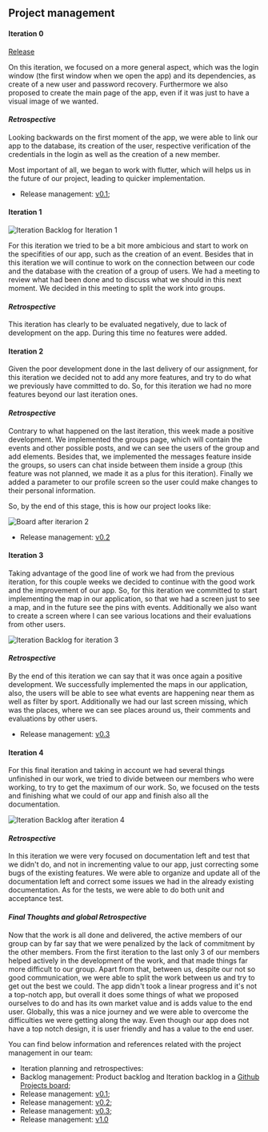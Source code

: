
## Project management



#### **Iteration 0**

[Release](https://github.com/FEUP-LEIC-ES-2022-23/2LEIC03T5/releases/tag/v0.1)

On this iteration, we focused on a more general aspect, which was the login window (the first window when we open the app) and its dependencies, as create of a new user and password recovery.
Furthermore we also proposed to create the main page of the app, even if it was just to have a visual image of we wanted.

#### *Retrospective*

Looking backwards on the first moment of the app, we were able to link our app to the database, its creation of the user, respective verification of the credentials in the login as well as the creation of a new member.

Most important of all, we began to work with flutter, which will helps us in the future of our project, leading to quicker implementation.

* Release management: [v0.1](https://github.com/FEUP-LEIC-ES-2022-23/2LEIC03T5/releases/tag/v0.1);


#### **Iteration 1**

![Iteration Backlog for Iteration 1](https://github.com/FEUP-LEIC-ES-2022-23/2LEIC03T5/blob/ddae9b1058a53c502701314e0453f0ef651e3103/images/Iteration%201%20backlog.png)

For this iteration we tried to be a bit more ambicious and start to work on the specifities of our app, such as the creation of an event. Besides that in this iteration we will continue to work on the connection between our code and the database with the creation of a group of users. We had a meeting to review what had been done and to discuss what we should in this next moment. We decided in this meeting to split the work into groups.

#### *Retrospective*

This iteration has clearly to be evaluated negatively, due to lack of development on the app. During this time no features were added.


#### **Iteration 2**

Given the poor development done in the last delivery of our assignment, for this iteration we decided not to add any more 
features, and try to do what we previously have committed to do. So, for this iteration we had no more features beyond our last iteration ones.


#### *Retrospective*

Contrary to what happened on the last iteration, this week made a positive development. We implemented the groups page, which will contain 
the events and other possible posts, and we can see the users of the group and add elements. Besides that, we implemented the 
messages feature inside the groups, so users can chat inside between them inside a group (this feature was not planned, we made it as a plus for this iteration).
Finally we added a parameter to our profile screen so the user could make changes to their personal information.

So, by the end of this stage, this is how our project looks like:

![Board after iterarion 2](https://github.com/FEUP-LEIC-ES-2022-23/2LEIC03T5/blob/eaa0d648e8d02b73d149cac144893c37666db69e/images/iteration_2_board.png)


* Release management: [v0.2](https://github.com/FEUP-LEIC-ES-2022-23/2LEIC03T5/releases/tag/v0.2)


#### **Iteration 3**

Taking advantage of the good line of work we had from the previous iteration, for this couple weeks we decided
to continue with the good work and the improvement of our app. So, for this iteration we committed to start implementing
the map in our application, so that we had a screen just to see a map, and in the future see the pins with events. 
Additionally we also want to create a screen where I can see various locations and their evaluations from other users.

![Iteration Backlog for iteration 3](https://github.com/FEUP-LEIC-ES-2022-23/2LEIC03T5/blob/d6887d3a7812f6f0b9f6c53742ade61e38d8c437/images/Iteration_3_backlog.png)

#### *Retrospective*

By the end of this iteration we can say that it was once again a positive development. We successfully implemented the 
maps in our application, also, the users will be able to see what events are happening near them as well as filter
by sport. Additionally we had our last screen missing, which was the places, where we can see places around us, 
their comments and evaluations by other users.

* Release management: [v0.3](https://github.com/FEUP-LEIC-ES-2022-23/2LEIC03T5/releases/tag/v0.3)


#### **Iteration 4**

For this final iteration and taking in account we had several things unfinished in our work, we tried to
divide between our members who were working, to try to get the maximum of our work. So, we focused on the tests 
and finishing what we could of our app and finish also all the documentation.

![Iteration Backlog after iteration 4](https://github.com/FEUP-LEIC-ES-2022-23/2LEIC03T5/blob/d4f15c2d476539e0e78841d4c3a1f028c099a661/images/Board_Iteration_4.png)


#### *Retrospective*

In this iteration we were very focused on documentation left and test that we didn't do, and not in incrementing 
value to our app, just correcting some bugs of the existing features. We were able to organize and update 
all of the documentation left and correct some issues we had in the already existing documentation.
As for the tests, we were able to do both unit and acceptance test.





#### *Final Thoughts and global Retrospective*
Now that the work is all done and delivered, the active members of our group can by far say that we were 
penalized by the lack of commitment by the other members. From the first iteration to the last only 3
of our members helped actively in the development of the work, and that made things far more difficult to our group.
Apart from that, between us, despite our not so good communication, we were able to split the work between us 
and try to get out the best we could. The app didn't took a linear progress and it's not a top-notch app,
but overall it does some things of what we proposed ourselves to do and has its own market value and is 
adds value to the end user. 
Globally, this was a nice journey and we were able to overcome the difficulties we were getting along the way.
Even though our app does not have a top notch design, it is user friendly and has a value to the end user.



You can find below information and references related with the project management in our team: 

* Iteration planning and retrospectives: 
* Backlog management: Product backlog and Iteration backlog in a [Github Projects board](https://github.com/orgs/FEUP-LEIC-ES-2022-23/projects/19/views/1);
* Release management: [v0.1](https://github.com/FEUP-LEIC-ES-2022-23/2LEIC03T5/releases/tag/v0.1);
* Release management: [v0.2](https://github.com/FEUP-LEIC-ES-2022-23/2LEIC03T5/releases/tag/v0.2);
* Release management: [v0.3](https://github.com/FEUP-LEIC-ES-2022-23/2LEIC03T5/releases/tag/v0.3);
* Release management: [v1.0](https://github.com/FEUP-LEIC-ES-2022-23/2LEIC03T5/releases/tag/v1.0)

